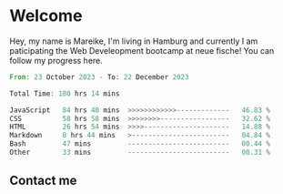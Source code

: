 # Welcome

Hey, my name is Mareike, I'm living in Hamburg and currently I am paticipating the Web Develeopment bootcamp at neue fische!
You can follow my progress here.

<!--START_SECTION:waka-->

```rust
From: 23 October 2023 - To: 22 December 2023

Total Time: 180 hrs 14 mins

JavaScript   84 hrs 40 mins  >>>>>>>>>>>>-------------   46.83 %
CSS          58 hrs 58 mins  >>>>>>>>-----------------   32.62 %
HTML         26 hrs 54 mins  >>>>---------------------   14.88 %
Markdown     8 hrs 44 mins   >------------------------   04.84 %
Bash         47 mins         -------------------------   00.44 %
Other        33 mins         -------------------------   00.31 %
```

<!--END_SECTION:waka-->

## Contact me




